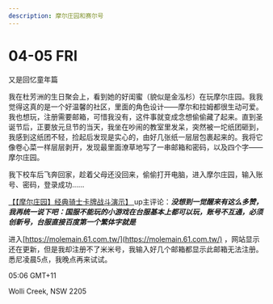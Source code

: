 ```yaml
---
description: 摩尔庄园和赛尔号
---
```


# 04-05 FRI

又是回忆童年篇

我在杜芳洲的生日聚会上，看到她的好闺蜜（貌似是金泓杉）在玩摩尔庄园。我我觉得这真的是一个好温馨的社区，里面的角色设计——摩尔和拉姆都很生动可爱。我也想玩，注册需要邮箱，可惜我没有，这件事就变成念想偷偷藏了起来。直到圣诞节后，正要放元旦节的当天，我坐在吵闹的教室里发呆，突然被一坨纸团砸到，我感到这纸团不轻，捡起后发现是实心的，由好几张纸一层层包裹起来的。我将它像卷心菜一样层层剥开，发现最里面潦草地写了一串邮箱和密码，以及四个字——摩尔庄园。

我下校车后飞奔回家，趁着父母还没回来，偷偷打开电脑，进入摩尔庄园，输入账号、密码，登录成功……









[【【摩尔庄园】经典骑士卡牌战斗演示】 ](https://www.bilibili.com/video/BV1n64y1X7RH) up主评论：_**没想到一觉醒来有这么多赞，我再统一说下吧：国服不能玩的小游戏在台服基本上都可以玩，账号不互通，必须创新号，台服直接百度第一个繁体字就是**_

进入[https://molemain.61.com.tw/](https://molemain.61.com.tw/) ，网站显示还在更新，但是我却注册不了米米号，我输入好几个邮箱都显示此邮箱无法注册。悉尼凌晨5点，我晚点再来试试。

05:06 GMT+11

Wolli Creek, NSW 2205





